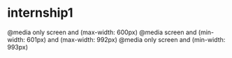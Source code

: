 # internship1
@media only screen and (max-width: 600px)
@media screen and (min-width: 601px) and (max-width: 992px)
@media only screen and (min-width: 993px)  
